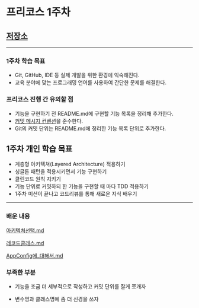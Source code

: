 # 프리코스 1주차


## [저장소](https://github.com/SeongUk52/java-calculator-7)


---
### 1주차 학습 목표
- Git, GitHub, IDE 등 실제 개발을 위한 환경에 익숙해진다.
- 교육 분야에 맞는 프로그래밍 언어를 사용하여 간단한 문제를 해결한다.



### 프리코스 진행 간 유의할 점
- 기능을 구현하기 전 README.md에 구현할 기능 목록을 정리해 추가한다.
- [커밋 메시지 컨벤션](https://gist.github.com/stephenparish/9941e89d80e2bc58a153)을 준수한다.
- Git의 커밋 단위는 README.md에 정리한 기능 목록 단위로 추가한다.


## 1주차 개인 학습 목표
- 계층형 아키텍쳐(Layered Architecture) 적용하기
- 싱글톤 패턴을 적용시키면서 기능 구현하기
- 클린코드 원칙 지키기
- 기능 단위로 커밋하되 한 기능을 구현할 때 마다 TDD 적용하기
- 1주차 미션이 끝나고 코드리뷰를 통해 새로운 지식 배우기

---


### 배운 내용

[아키텍쳐선택.md](%EC%95%84%ED%82%A4%ED%85%8D%EC%B3%90%EC%84%A0%ED%83%9D.md)

[레코드클래스.md](%EB%A0%88%EC%BD%94%EB%93%9C%ED%81%B4%EB%9E%98%EC%8A%A4.md)

[AppConfig에_대해서.md](AppConfig%EC%97%90_%EB%8C%80%ED%95%B4%EC%84%9C.md)

### 부족한 부분

- 기능을 조금 더 세부적으로 작성하고 커밋 단위를 잘게 쪼개자

- 변수명과 클래스명에 좀 더 신경을 쓰자

